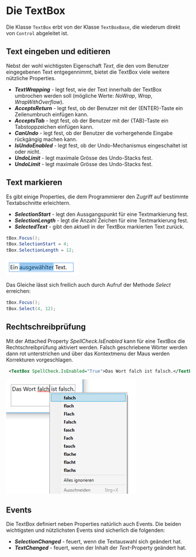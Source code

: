 # Die TextBox 

Die Klasse `TextBox` erbt von der Klasse `TextBoxBase`, die wiederum direkt von `Control` abgeleitet ist. 

## Text eingeben und editieren 

Nebst der wohl wichtigsten Eigenschaft _Text_, die den vom Benutzer eingegebenen Text entgegennimmt, bietet die TextBox viele weitere nützliche Properties.  

* **_TextWrapping_** - legt fest, wie der Text innerhalb der TextBox umbrochen werden soll (mögliche Werte: _NoWrap_, _Wrap_, _WrapWithOverflow_).
* **_AcceptsReturn_** - legt fest, ob der Benutzer mit der {ENTER}-Taste ein Zeilenumbruch einfügen kann.
* **_AcceptsTab_** - legt fest, ob der Benutzer mit der {TAB}-Taste ein Tabstoppzeichen einfügen kann.
* **_CanUndo_** - legt fest, ob der Benutzer die vorhergehende Eingabe rückgängig machen kann.
* **_IsUndoEnabled_** - legt fest, ob der Undo-Mechanismus eingeschaltet ist oder nicht. 
* **_UndoLimit_**  - legt maximale Grösse des Undo-Stacks fest. 
* **_UndoLimit_**  - legt maximale Grösse des Undo-Stacks fest. 

## Text markieren 

Es gibt einige Properties, die dem Programmierer den Zugriff auf bestimmte Textabschnitte erleichtern. 

* **_SelectionStart_** - legt den Aussgangspunkt für eine Textmarkierung fest. 
* **_SelectionLength_** - legt die Anzahl Zeichen für eine Textmarkierung fest. 
* **_SelectedText_** - gibt den aktuell in der TextBox markierten Text zurück.

```csharp
tBox.Focus();
tBox.SelectionStart = 4;
tBox.SelectionLength = 12;
```

![Bild 1](res/01.jpg)

Das Gleiche lässt sich freilich auch durch Aufruf der Methode _Select_ erreichen: 

```csharp
tBox.Focus();
tBox.Select(4, 12);
```
## Rechtschreibprüfung

Mit der Attached Property _SpellCheck.IsEnabled_ kann für eine TextBox die Rechtschreibprüfung aktiviert werden. Falsch geschriebene Wörter werden dann rot unterstrichen und über das Kontextmenu der Maus werden Korrekturen vorgeschlagen. 

```xml
 <TextBox SpellCheck.IsEnabled="True">Das Wort falch ist falsch.</TextBox>
 ```

![Bild 2](res/02.jpg)

## Events 

Die TextBox definiert neben Properties natürlich auch Events. Die beiden wichtigsten und nützlichsten Events sind sicherlich die folgenden: 

* **_SelectionChanged_** - feuert, wenn die Textauswahl sich geändert hat. 
* **_TextChanged_** - feuert, wenn der Inhalt der _Text_-Property geändert hat.

